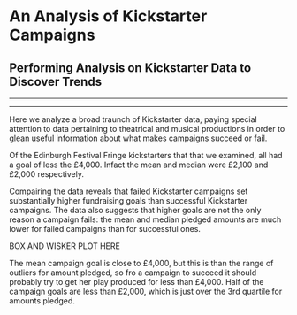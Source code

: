 # An Analysis of Kickstarter Campaigns
## Performing Analysis on Kickstarter Data to Discover Trends
---
---
Here we analyze a broad traunch of Kickstarter data, paying special attention to data pertaining to theatrical and musical productions in order to glean useful information about what makes campaigns succeed or fail.  



Of the Edinburgh Festival Fringe kickstarters that that we examined, all had a goal of less the £4,000. Infact the mean and median were £2,100 and £2,000 respectively.

Compairing the data reveals that failed Kickstarter campaigns set substantially higher fundraising goals than successful Kickstarter campaigns. The data also suggests that higher goals are not the only reason a campaign fails: the mean and median pledged amounts are much lower for failed campaigns than for successful ones. 

BOX AND WISKER PLOT HERE

The mean campaign goal is close to £4,000, but this is  than the range of outliers for amount pledged, so fro a campaign to succeed it should probably try to get her play produced for less than £4,000. Half of the campaign goals are less than £2,000, which is just over the 3rd quartile for amounts pledged.
